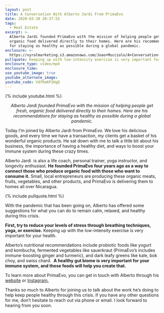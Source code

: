 ```yaml
---
layout: post
title: A Conversation With Alberto Jardi From PrimaEvo
date: 2020-03-30 20:37:53
tags:
  - Real Estate
excerpt: >-
  Alberto Jardi founded PrimaEvo with the mission of helping people get fresh,
  organic food delivered directly to their homes. Here are his recommendations
  for staying as healthy as possible during a global pandemic.
enclosure: >-
  https://vyralmarketing.s3.amazonaws.com/Joao+Mucciolo/A+Conversation+with+Alberto+Jardi+from+PrimaEvo.mp4
pullquote: Keeping up with low-intensity exercise is very important for your health.
enclosure_type: video/mp4
enclosure_time:
use_youtube_image: true
youtube_alternate_image:
youtube_code: VdfRaKP3HgQ
---
```


{% include youtube.html %}

<p style="text-align: center;"><em>Alberto Jardi founded PrimaEvo with the mission of helping people get fresh, organic food delivered directly to their homes. Here are his recommendations for staying as healthy as possible during a global pandemic.</em></p>

Today I’m joined by Alberto Jardi from PrimaEvo. We love his delicious goods, and every time we have a transaction, my clients get a basket of his wonderful organic products. He sat down with me to talk a little bit about his business, the importance of having a healthy diet, and ways to boost your immune system during these crazy times.

Alberto Jardi&nbsp; is also a life coach, personal trainer, yoga instructor, and longevity enthusiast. **He founded PrimaEvo four years ago as a way to connect those who produce organic food with those who want to consume it.** Small, local entrepreneurs are producing these organic meats, fruits, vegetables, and other products, and PrimaEvo is delivering them to homes all over Nicaragua.

{% include pullquote.html %}

With the pandemic that has been going on, Alberto has offered some suggestions for what you can do to remain calm, relaxed, and healthy during this crisis.

**First, try to reduce your levels of stress through breathing techniques, yoga, or exercise.** Keeping up with the low-intensity exercise is very important for your health.

Alberto’s nutritional recommendations include probiotic foods like yogurt and kombucha, fermented vegetables like sauerkraut (PrimaEvo’s includes immune-boosting ginger and turmeric), and dark leafy greens like kale, bok choy, and swiss chard.&nbsp; **A healthy gut biome is very important for your immune system, and these foods will help you create that.**

To learn more about PrimaEvo, you can get in touch with Alberto through his [website](http://primaevo.com) or [Instagram.](https://www.instagram.com/primaevonica/)&nbsp;

Thanks so much to Alberto for joining us to talk about the work he’s doing to help keep people healthy through this crisis. If you have any other questions for me, don’t hesitate to reach out via phone or email. I look forward to hearing from you soon.
